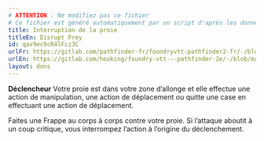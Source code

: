 ```yaml
---
# ATTENTION : Ne modifiez pas ce fichier
# Ce fichier est généré automatiquement par un script d'après les données du module Foundry VTT officiel et de sa traduction
title: Interruption de la proie
titleEn: Disrupt Prey
id: qav9ec9cR4lFcz3C
urlFr: https://gitlab.com/pathfinder-fr/foundryvtt-pathfinder2-fr/-/blob/master/data/feats/qav9ec9cR4lFcz3C.htm
urlEn: https://gitlab.com/hooking/foundry-vtt---pathfinder-2e/-/blob/master/packs/data/feats.db/disrupt-prey.json
layout: dons
---
```

**Déclencheur** Votre proie est dans votre zone d’allonge et elle effectue une action de manipulation, une action de déplacement ou quitte une case en effectuant une action de déplacement.

Faites une Frappe au corps à corps contre votre proie. Si l’attaque aboutit à un coup critique, vous interrompez l’action à l’origine du déclenchement.
